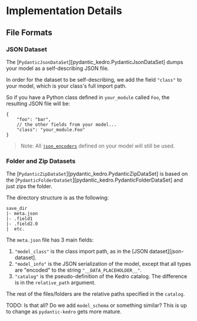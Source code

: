 # Implementation Details

## File Formats

### JSON Dataset

The [`PydanticJsonDataSet`][pydantic_kedro.PydanticJsonDataSet] dumps your
model as a self-describing JSON file.

In order for the dataset to be self-describing, we add the field `"class"` to your model, which is your class's full import path.

So if you have a Python class defined in `your_module` called `Foo`, the resulting
JSON file will be:

```jsonc
{
    "foo": "bar",
    // the other fields from your model...
    "class": "your_module.Foo"
}
```

> Note: All [`json_encoders`](https://docs.pydantic.dev/usage/exporting_models/#json_encoders)
> defined on your model will still be used.

### Folder and Zip Datasets

The [`PydanticZipDataSet`][pydantic_kedro.PydanticZipDataSet] is based on the
[`PydanticFolderDataSet`][pydantic_kedro.PydanticFolderDataSet] and just zips
the folder.

The directory structure is as the following:

```text
save_dir
|- meta.json
|- .field1
|- .field2.0
|  etc.
```

The `meta.json` file has 3 main fields:

1. `"model_class"` is the class import path, as in the [JSON dataset][json-dataset].
2. `"model_info"` is the JSON serialization of the model, except that all
   types are "encoded" to the string `"__DATA_PLACEHOLDER__"`.
3. `"catalog"` is the pseudo-definition of the Kedro catalog.
   The difference is in the `relative_path` argument.

The rest of the files/folders are the relative paths specified in the `catalog`.

TODO: Is that all? Do we add `model_schema` or something similar?
This is up to change as `pydantic-kedro` gets more mature.
